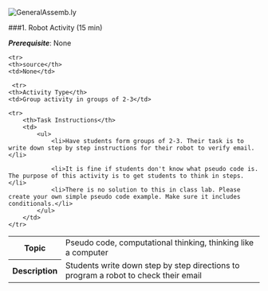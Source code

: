 ![GeneralAssemb.ly](http://studio.generalassemb.ly/GA_Slide_Assets/Code_along_icon_md.png)


###1.	Robot Activity	(15 min)

**_Prerequisite_**:  None

<table>
  <tr>
    <th>Topic</th>
    <td>Pseudo code, computational thinking, thinking like a computer</td>
  </tr>
  
    <tr>
    <th>source</th>
    <td>None</td>
  </tr>
  
 <tr>
    <th>Description</th>
    <td>Students write down step by step directions to program a robot to check their email</td>
  </tr>
  
     <tr>
    <th>Activity Type</th>
    <td>Group activity in groups of 2-3</td>
  </tr>

	<tr>
		<th>Task Instructions</th>
		<td>
			<ul>
				<li>Have students form groups of 2-3. Their task is to write down step by step instructions for their robot to verify email.</li> 
			
				<li>It is fine if students don't know what pseudo code is. The purpose of this activity is to get students to think in steps. </li>
				<li>There is no solution to this in class lab. Please create your own simple pseudo code example. Make sure it includes conditionals.</li>
			</ul>
		</td>
	</tr>
</table>
